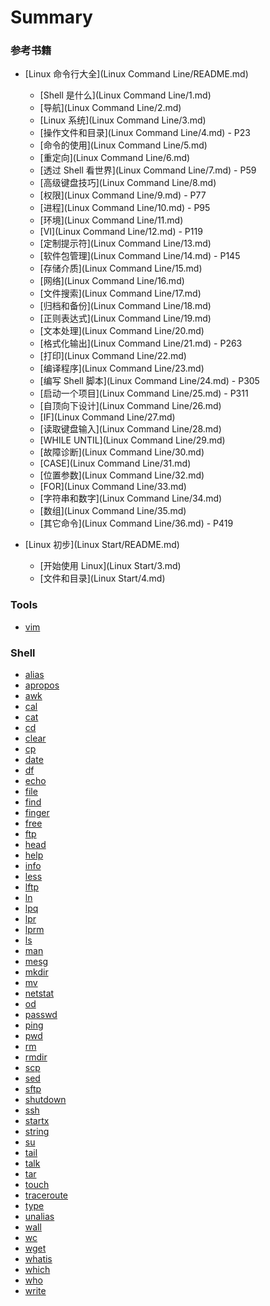 # Summary


### 参考书籍

- [Linux 命令行大全](Linux Command Line/README.md)
  - [Shell 是什么](Linux Command Line/1.md)
  - [导航](Linux Command Line/2.md)
  - [Linux 系统](Linux Command Line/3.md)
  - [操作文件和目录](Linux Command Line/4.md) - P23
  - [命令的使用](Linux Command Line/5.md)
  - [重定向](Linux Command Line/6.md)
  - [透过 Shell 看世界](Linux Command Line/7.md) - P59
  - [高级键盘技巧](Linux Command Line/8.md)
  - [权限](Linux Command Line/9.md) - P77
  - [进程](Linux Command Line/10.md) - P95
  - [环境](Linux Command Line/11.md)
  - [VI](Linux Command Line/12.md) - P119
  - [定制提示符](Linux Command Line/13.md)
  - [软件包管理](Linux Command Line/14.md) - P145
  - [存储介质](Linux Command Line/15.md)
  - [网络](Linux Command Line/16.md)
  - [文件搜索](Linux Command Line/17.md)
  - [归档和备份](Linux Command Line/18.md)
  - [正则表达式](Linux Command Line/19.md)
  - [文本处理](Linux Command Line/20.md)
  - [格式化输出](Linux Command Line/21.md) - P263
  - [打印](Linux Command Line/22.md)
  - [编译程序](Linux Command Line/23.md)
  - [编写 Shell 脚本](Linux Command Line/24.md) - P305
  - [启动一个项目](Linux Command Line/25.md) - P311
  - [自顶向下设计](Linux Command Line/26.md)
  - [IF](Linux Command Line/27.md)
  - [读取键盘输入](Linux Command Line/28.md)
  - [WHILE UNTIL](Linux Command Line/29.md)
  - [故障诊断](Linux Command Line/30.md)
  - [CASE](Linux Command Line/31.md)
  - [位置参数](Linux Command Line/32.md)
  - [FOR](Linux Command Line/33.md)
  - [字符串和数字](Linux Command Line/34.md)
  - [数组](Linux Command Line/35.md)
  - [其它命令](Linux Command Line/36.md) - P419


- [Linux 初步](Linux Start/README.md)
  - [开始使用 Linux](Linux Start/3.md)
  - [文件和目录](Linux Start/4.md)


### Tools

- [vim](/Tools/vi.md)



### Shell

- [alias](Shell/alias.md)
- [apropos](Shell/apropos.md)
- [awk](Shell/awk.md)
- [cal](Shell/cal.md)
- [cat](Shell/cat.md)
- [cd](Shell/cd.md)
- [clear](Shell/clear.md)
- [cp](Shell/cp.md)
- [date](Shell/date.md)
- [df](Shell/df.md)
- [echo](Shell/echo.md)
- [file](Shell/file.md)
- [find](Shell/find.md)
- [finger](Shell/finger.md)
- [free](Shell/free.md)
- [ftp](/Shell/ftp.md)
- [head](Shell/head.md)
- [help](Shell/help.md)
- [info](Shell/info.md)
- [less](Shell/less.md)
- [lftp](/Shell/lftp.md)
- [ln](Shell/ln.md)
- [lpq](Shell/lpq.md)
- [lpr](Shell/lpr.md)
- [lprm](Shell/lprm.md)
- [ls](Shell/ls.md)
- [man](Shell/man.md)
- [mesg](Shell/mesg.md)
- [mkdir](Shell/mkdir.md)
- [mv](Shell/mv.md)
- [netstat](Shell/netstat.md)
- [od](Shell/od.md)
- [passwd](Shell/passwd.md)
- [ping](/Shell/ping.md)
- [pwd](Shell/pwd.md)
- [rm](Shell/rm.md)
- [rmdir](Shell/rmdir.md)
- [scp](/Shell/scp.md)
- [sed](Shell/sed.md)
- [sftp](/Shell/sftp.md)
- [shutdown](Shell/shutdown.md)
- [ssh](Shell/ssh.md)
- [startx](Shell/startx.md)
- [string](Shell/string.md)
- [su](Shell/su.md)
- [tail](Shell/tail.md)
- [talk](Shell/talk.md)
- [tar](Shell/tar.md)
- [touch](Shell/touch.md)
- [traceroute](/Shell/traceroute.md)
- [type](Shell/type.md)
- [unalias](Shell/unalias.md)
- [wall](Shell/wall.md)
- [wc](Shell/wc.md)
- [wget](/Shell/wget.md)
- [whatis](Shell/whatis.md)
- [which](Shell/which.md)
- [who](Shell/who.md)
- [write](Shell/write.md)
